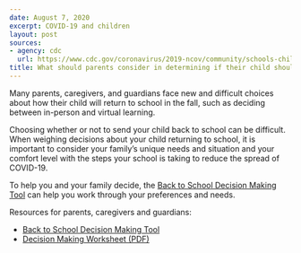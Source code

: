 ```yaml
---
date: August 7, 2020
excerpt: COVID-19 and children
layout: post
sources:
- agency: cdc
  url: https://www.cdc.gov/coronavirus/2019-ncov/community/schools-childcare/decision-tool.html
title: What should parents consider in determining if their child should return to school?
---
```


Many parents, caregivers, and guardians face new and difficult choices about how their child will return to school in the fall, such as deciding between in-person and virtual learning. 

Choosing whether or not to send your child back to school can be difficult. When weighing decisions about your child returning to school, it is important to consider your family’s unique needs and situation and your comfort level with the steps your school is taking to reduce the spread of COVID-19. 

To help you and your family decide, the [Back to School Decision Making Tool](https://www.cdc.gov/coronavirus/2019-ncov/downloads/community/schools-childcare/back-to-school-decision-checklist.pdf) can help you work through your preferences and needs. 

Resources for parents, caregivers and guardians:
- [Back to School Decision Making Tool](https://www.cdc.gov/coronavirus/2019-ncov/community/schools-childcare/decision-tool.html#decision-making-tool-parents)
- [Decision Making Worksheet (PDF)](https://www.cdc.gov/coronavirus/2019-ncov/downloads/community/schools-childcare/back-to-school-decision-checklist.pdf)